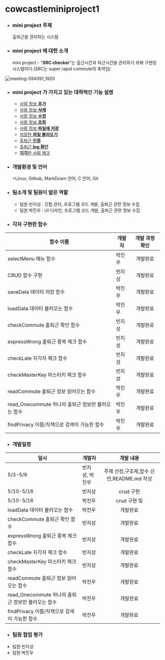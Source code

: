 # cowcastleminiproject1

+ ### mini project 주제
  출퇴근을 관리하는 시스템

+ ### mini project 에 대한 소개
  mini project - "**SRC checker**"는 출근시간과 퇴근시간을 관리하기 위해 구현된 시스템이다.(SRC는 super rapid commute의 축약임)

![meeting-594091_1920](https://user-images.githubusercontent.com/104507267/166092647-9c2ef149-9aa5-4fab-b361-8e2dba1ce23a.jpg)

+ ### mini project 가 가지고 있는 대략적인 기능 설명
  + [사람 정보 **추가**](https://github.com/Losecow/cowcastle.github.io/blob/main/functions/addPrivacy.md)
  + [사람 정보 **삭제**](https://github.com/Losecow/cowcastle.github.io/blob/main/functions/deletePrivacy.md)
  + [사람 정보 **수정**](https://github.com/Losecow/cowcastle.github.io/blob/main/functions/updatePrivacy.md)
  + [사람 정보 **조회**](https://github.com/Losecow/cowcastle.github.io/blob/main/functions/readPrivacy.md)
  + [사람 정보 **파일에 저장**](사람-정보-파일에-저장)
  + [저장한 **파일 불러오기**](저장한-파일-불러오기)
  + [출퇴근 **인증**](출퇴근-인증)
  + [출퇴근 **log 확인**](출퇴근-log-확인)
  + [**지각**한 사람 체크](지각한-사람-체크)

+ ### 개발환경 및 언어
  +Linux, Github, MarkDown 언어, C 언어, Git 

+ ### 팀소개 및 팀원이 맡은 역할
  + 팀원 빈지성 : 깃헙 관리, 프로그램 코드 개발, 출퇴근 관련 정보 수집
  + 팀원 박진우 : UI 디자인, 프로그램 코드 개발, 출퇴근 관련 정보 수집

+ ### 각자 구현한 함수
|함수 이름|개발자|개발 과정 확인|
|---------|---|:--:|
|selectMenu 메뉴 함수|박진우 |개발완료|
|CRUD 함수 구현|빈지성|개발완료|
|saveData 데이터 저장 함수|박진우|개발완료|
|loadData 데이터 불러오는 함수|박진우|개발완료|
|checkCommute 출퇴근 확인 함수|빈지성|개발완료|
|expressWrong 출퇴근 중복 체크 함수|빈지성|개발완료|
|checkLate 지각자 체크 함수|빈지성|개발완료|
|checkMasterKey 마스터키 체크 함수|빈지성|개발완료|
|readCommute 출퇴근 정보 읽어오는 함수|박진우|개발완료|
|read_Onecommute 하나의 출퇴근 정보만 불러오는 함수|박진우|개발완료|
|findPrivacy 이름/직책으로 검색이 가능한 함수|박진우|개발완료|

+ ### 개발일정
|일시|개발자|개발 내용|
|---------|---|:--:|
|5/3-5/9|빈지성, 박진우|주제 선정,구조체,함수 선언,README.md 작성|
|5/10-5/16|빈지성|crud 구현|
|5/10-5/16|박진우|crud 구현 및|
|loadData 데이터 불러오는 함수|박진우|개발완료|
|checkCommute 출퇴근 확인 함수|빈지성|개발완료|
|expressWrong 출퇴근 중복 체크 함수|빈지성|개발완료|
|checkLate 지각자 체크 함수|빈지성|개발완료|
|checkMasterKey 마스터키 체크 함수|빈지성|개발완료|
|readCommute 출퇴근 정보 읽어오는 함수|박진우|개발완료|
|read_Onecommute 하나의 출퇴근 정보만 불러오는 함수|박진우|개발완료|
|findPrivacy 이름/직책으로 검색이 가능한 함수|박진우|개발완료|

+ ### 팀원 협업 평가
 + 팀원 빈지성
 + 팀원 박진우
